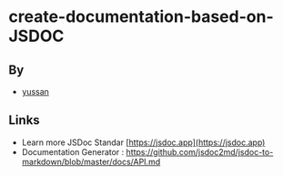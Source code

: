 # create-documentation-based-on-JSDOC

## By

- [yussan](https://yussan.github.io)

## Links

- Learn more JSDoc Standar [https://jsdoc.app](https://jsdoc.app) 
- Documentation Generator : https://github.com/jsdoc2md/jsdoc-to-markdown/blob/master/docs/API.md

